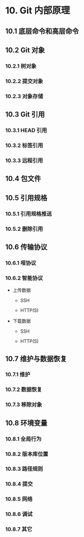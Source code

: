 # 10. Git 内部原理

## 10.1 底层命令和高层命令

## 10.2 Git 对象

### 10.2.1 树对象

### 10.2.2 提交对象

### 10.2.3 对象存储

## 10.3 Git 引用

### 10.3.1 HEAD 引用

### 10.3.2 标签引用

### 10.3.3 远程引用

## 10.4 包文件

## 10.5 引用规格

### 10.5.1 引用规格推送

### 10.5.2 删除引用

## 10.6 传输协议

### 10.6.1 哑协议

### 10.6.2 智能协议

* 上传数据

	* SSH

	* HTTP(S)

* 下载数据

	* SSH

	* HTTP(S)

## 10.7 维护与数据恢复

### 10.7.1 维护

### 10.7.2 数据恢复

### 10.7.3 移除对象

## 10.8 环境变量

### 10.8.1 全局行为

### 10.8.2 版本库位置

### 10.8.3 路径规则

### 10.8.4 提交

### 10.8.5 网络

### 10.8.6 调试

### 10.8.7 其它